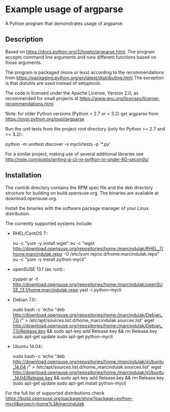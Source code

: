 Example usage of argparse
=========================

A Python program that demonstrates usage of argparse.


Description
-----------

Based on https://docs.python.org/2/howto/argparse.html.
The program accepts command line arguments and runs different functions based
on those arguments.

The program is packaged (more or less) according to the recommendations
from https://packaging.python.org/en/latest/distributing.html
The exception is that distutils are used instead of setuptools.

The code is licensed under the Apache License, Version 2.0,
as recommended for small projects at
https://www.gnu.org/licenses/license-recommendations.html

Note: for older Python versions (Python < 2.7 or < 3.2) get argparse from
https://pypi.python.org/pypi/argparse

Run the unit tests from the project root directory
(only for Python >= 2.7 and >= 3.2)::

  python -m unittest discover -s mycli/tests -p '*.py'

For a similar project, making use of several additional libraries see
http://nvie.com/posts/writing-a-cli-in-python-in-under-60-seconds/

Installation
------------

The contrib directory contains the RPM spec file
and the deb directory structure for building on build.opensuse.org.
The binaries are available at download.opensuse.org.

Install the binaries with the software package manager of your Linux
distribution.

The currently supported systems include:

- RHEL/CentOS 7::

    su -c "yum -y install wget"
    su -c "wget http://download.opensuse.org/repositories/home:/marcindulak/RHEL_7/home:marcindulak.repo -O /etc/yum.repos.d/home:marcindulak.repo"
    su -c "yum -y install python-mycli"

- openSUSE 13.1 (as root)::

    zypper ar -f http://download.opensuse.org/repositories/home:/marcindulak/openSUSE_13.1/home:marcindulak.repo
    yast -i python-mycli

- Debian 7.0::

    sudo bash -c 'echo "deb http://download.opensuse.org/repositories/home:/marcindulak/Debian_7.0 /" > /etc/apt/sources.list.d/home_marcindulak.sources.list'
    wget http://download.opensuse.org/repositories/home:/marcindulak/Debian_7.0/Release.key && sudo apt-key add Release.key && rm Release.key
    sudo apt-get update
    sudo apt-get python-mycli

- Ubuntu 14.04::

    sudo bash -c 'echo "deb http://download.opensuse.org/repositories/home:/marcindulak/xUbuntu_14.04 /" > /etc/apt/sources.list.d/home_marcindulak.sources.list'
    wget http://download.opensuse.org/repositories/home:/marcindulak/xUbuntu_14.04/Release.key && sudo apt-key add Release.key && rm Release.key
    sudo apt-get update
    sudo apt-get install python-mycli

For the full list of supported distributions check
https://build.opensuse.org/package/show?package=python-mycli&project=home%3Amarcindulak
